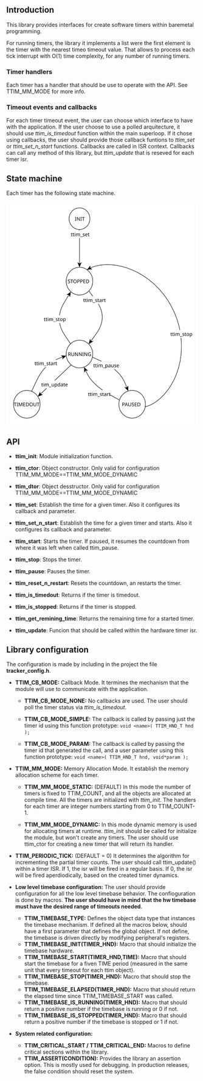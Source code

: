 ## **Introduction**

This library provides interfaces for create software timers within baremetal programming.

For running timers, the library it implements a list were the first element is the timer with the nearest timeo timeout value. That allows to process each tick interrupt with O(1) time complexity, for any number of running timers.

### **Timer handlers**

Each timer has a handler that should be use to operate with the API.
See TTIM_MM_MODE for more info.

### **Timeout events and callbacks**

For each timer timeout event, the user can choose which interface to have with the application. If the user choose to use a polled arquitecture, it should use *ttim_is_timedout* function within the main superloop. If it chose using callbacks, the user should provide those callback funtions to *ttim_set* or *ttim_set_n_start* functions. Callbacks are called in ISR context. Callbacks can call any method of this library, but *ttim_update* that is reseved for each timer isr.

## **State machine**
Each timer has the following state machine. <br>

<img src="./image/ttim_sm.svg">

## **API**

- **ttim_init**: Module initialization function.
- **ttim_ctor**: Object constructor. Only valid for configuration TTIM_MM_MODE==TTIM_MM_MODE_DYNAMIC
- **ttim_dtor**: Object desstructor. Only valid for configuration TTIM_MM_MODE==TTIM_MM_MODE_DYNAMIC

- **ttim_set**: Establish the time for a given timer. Also it configures its callback and parameter.
- **ttim_set_n_start**: Establish the time for a given timer and starts. Also it configures its callback and parameter.
- **ttim_start**: Starts the timer. If paused, it resumes the countdown from where it was left when called ttim_pause.
- **ttim_stop**: Stops the timer.
- **ttim_pause**: Pauses the timer.
- **ttim_reset_n_restart**: Resets the countdown, an restarts the timer.
- **ttim_is_timedout**: Returns if the timer is timedout.
- **ttim_is_stopped**: Returns if the timer is stopped.
- **ttim_get_remining_time**: Returns the remaining time for a started timer.
- **ttim_update**: Funcion that should be called within the hardware timer isr.

## **Library configuration**

The configuration is made by including in the project the file **tracker_config.h**.

* **TTIM_CB_MODE:** Callback Mode. It termines the mechanism that the module will use to communicate with the application.
    * **TTIM_CB_MODE_NONE:** No callbacks are used. The user should poll the timer status via *ttim_is_timedout*.

    * **TTIM_CB_MODE_SIMPLE:** The callback is called by passing just the timer id using this function prototype:
        `void <name>( TTIM_HND_T hnd );`

    * **TTIM_CB_MODE_PARAM:** The callback is called by passing the timer id that generated the call, and a user parameter using this function prototype:
        `void <name>( TTIM_HND_T hnd, void*param );`

* **TTIM_MM_MODE:** Memory Allocation Mode. It establish the memory allocation scheme for each timer.
    * **TTIM_MM_MODE_STATIC:** (DEFAULT)  In this mode the number of timers is fixed to TTIM_COUNT, and all the objects are allocated at compile time. All the timers are initialized with *ttim_init*.  The handlers for each timer are integer numbers starting from 0 to TTIM_COUNT-1.

   * **TTIM_MM_MODE_DYNAMIC:** In this mode dynamic memory is used for allocating timers at runtime. *ttim_init* should be called for initialize the module, but won't create any timers. The user should use ttim_ctor for creating a new timer that will return its handler.

* **TTIM_PERIODIC_TICK:** (DEFAULT = 0) It determines the algorithm for incrementing the partial timer counts. The user should call ttim_update() within a timer ISR. If 1, the isr will be fired in a regular basis.
If 0, the isr will be fired aperdiodically, based on the created timer dynamics.

* **Low level timebase configuration:** The user should provide configuration for all the low level timebase behavior. The confioguration is done by macros. **The user should have in mind that the hw timebase must have the desired range of timeouts needed**.

    * **TTIM_TIMEBASE_TYPE:** Defines the object data type that instances the timebase mechanism. If defined all the macros below, should have a first parameter that defines the global object. If not define, the timebase is driven directly by modifying peripheral's registers.
    * **TTIM_TIMEBASE_INIT(TIMER_HND):** Macro that should initialize the timebase hardware.
    * **TTIM_TIMEBASE_START(TIMER_HND,TIME):** Macro that should start the timebase for a fiven TIME period (measured in the same unit that every timeout for each ttim object).
    * **TTIM_TIMEBASE_STOP(TIMER_HND):** Macro that should stop the timebase.
    * **TTIM_TIMEBASE_ELAPSED(TIMER_HND):** Macro that should return the elapsed time since TTIM_TIMEBASE_START was called.
    * **TTIM_TIMEBASE_IS_RUNNING(TIMER_HND):** Macro that should return a positive number if the timebase is running or 0 if not.
    * **TTIM_TIMEBASE_IS_STOPPED(TIMER_HND):** Macro that should return a positive number if the timebase is stopped or 1 if not.

* **System related configuration:**
    * **TTIM_CRITICAL_START / TTIM_CRITICAL_END:** Macros to define critical sections within the library.
    * **TTIM_ASSERT(CONDITION):** Provides the library an assertion option. This is mostly used for debugging. In production releases, the false condition should reset the system.